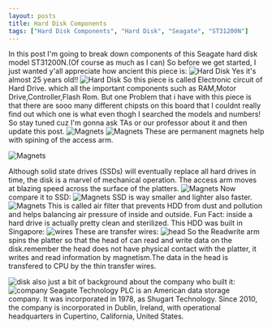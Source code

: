 ```yaml
---
layout: posts
title: Hard Disk Components
tags: ["Hard Disk Components", "Hard Disk", "Seagate", "ST31200N"]
---
```

In this post I'm going to break down components of this Seagate hard disk model  ST31200N.(Of course as much as I can)
So before we get started, I just wanted y'all appreciate how ancient this piece is:
![Hard Disk](/assets/images/photo_2019-10-21_13-36-32.jpg)
Yes it's almost 25 years old!!
![Hard Disk](/assets/images/photo_2019-10-21_13-36-23.jpg)
So this piece is called Electronic circuit of Hard Drive. which all the important components such as RAM,Motor Drive,Controller,Flash Rom. But one Problem that i have with this piece is that there are sooo many different chipsts on this board that I couldnt really find out which one is what even thogh I searched the models and numbers! So stay tuned cuz I'm gonna ask TAs or our professor about it and then update this post.
![Magnets](/assets/images/photo_2019-10-21_13-36-17.jpg)
![Magnets](/assets/images/photo_2019-10-21_13-36-11.jpg)
These are permanent magnets help with spining of the access arm.

![Magnets](https://cf.ydcdn.net/latest/images/computer/ACCESARM.GIF)

Although solid state drives (SSDs) will eventually replace all hard drives in time, the disk is a marvel of mechanical operation. The access arm moves at blazing speed across the surface of the platters.
![Magnets](/assets/images/photo_2019-10-21_14-34-56.jpg)
Now compare it to SSD:
![Magnets](https://images-na.ssl-images-amazon.com/images/I/81ZHCbkWveL._SX466_.jpg)
SSD is way smaller and lighter also faster.
![Magnets](/assets/images/photo_2019-10-21_14-34-28.jpg)
This is called air filter that prevents HDD from dust and pollution and helps balancing air pressure of inside and outside. Fun Fact: inside a hard drive is actually pretty clean and sterilized.
This HDD was built in Singapore:
![wires](/assets/images/photo_2019-10-21_13-35-57.jpg)
These are transfer wires:
![head](/assets/images/photo_2019-10-21_13-36-02.jpg)
So the Readwrite arm spins the platter so that the head of can read and write data on the disk.remember the head does not have physical contact with the platter, it writes and read information by magnetism.The data in the head is transfered to CPU by the thin transfer wires.


![disk](/assets/images/photo_2019-10-21_13-36-38.jpg)
also just a bit of background about the company who built it:
![company](/assets/images/download.png)
Seagate Technology PLC is an American data storage company. It was incorporated in 1978, as Shugart Technology. Since 2010, the company is incorporated in Dublin, Ireland, with operational headquarters in Cupertino, California, United States.